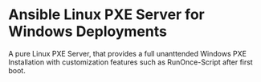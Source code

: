# Ansible Linux PXE Server for Windows Deployments

A pure Linux PXE Server, that provides a full unanttended Windows PXE Installation with customization features such as RunOnce-Script after first boot.


